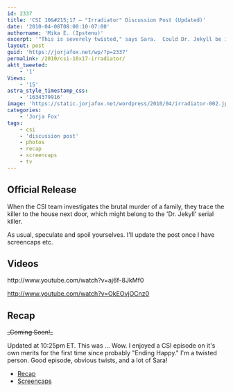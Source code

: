 ```yaml
---
id: 2337
title: 'CSI 10&#215;17 — "Irradiator" Discussion Post (Updated)'
date: '2010-04-08T08:00:10-07:00'
authorname: 'Mika E. (Ipstenu)'
excerpt: '"This is severely twisted," says Sara.  Could Dr. Jekyll be involved? Tune in tonight at the normal 9pm to find out! (Updated 10:25pm ET)'
layout: post
guid: 'https://jorjafox.net/wp/?p=2337'
permalink: /2010/csi-10x17-irradiator/
aktt_tweeted:
    - '1'
Views:
    - '15'
astra_style_timestamp_css:
    - '1634379916'
image: 'https://static.jorjafox.net/wordpress/2010/04/irradiator-002.jpg'
categories:
    - 'Jorja Fox'
tags:
    - csi
    - 'discussion post'
    - photos
    - recap
    - screencaps
    - tv
---
```


<h2>Official Release</h2>
When the CSI team investigates the brutal murder of a family, they trace the killer to the house next door, which might belong to the 'Dr. Jekyll' serial killer.

As usual, speculate and spoil yourselves. I'll update the post once I have screencaps etc.

<h2>Videos</h2>
http://www.youtube.com/watch?v=aj6f-8JkMf0

http://www.youtube.com/watch?v=OkEOvjOCnz0

<h2>Recap</h2>
<del datetime="2010-04-09T02:24:33+00:00">_Coming Soon!_</del>

Updated at 10:25pm ET.  This was ... Wow. I enjoyed a CSI episode on it's own merits for the first time since probably "Ending Happy."  I'm a twisted person.  Good episode, obvious twists, and a lot of Sara!

<ul>
	<li><a href="https://jorjafox.net/wiki/Irradiator">Recap</a></li>
	<li><a href="https://jorjafox.net/gallery/tv/csi/season10/irradiator">Screencaps</a></li>
</ul>
